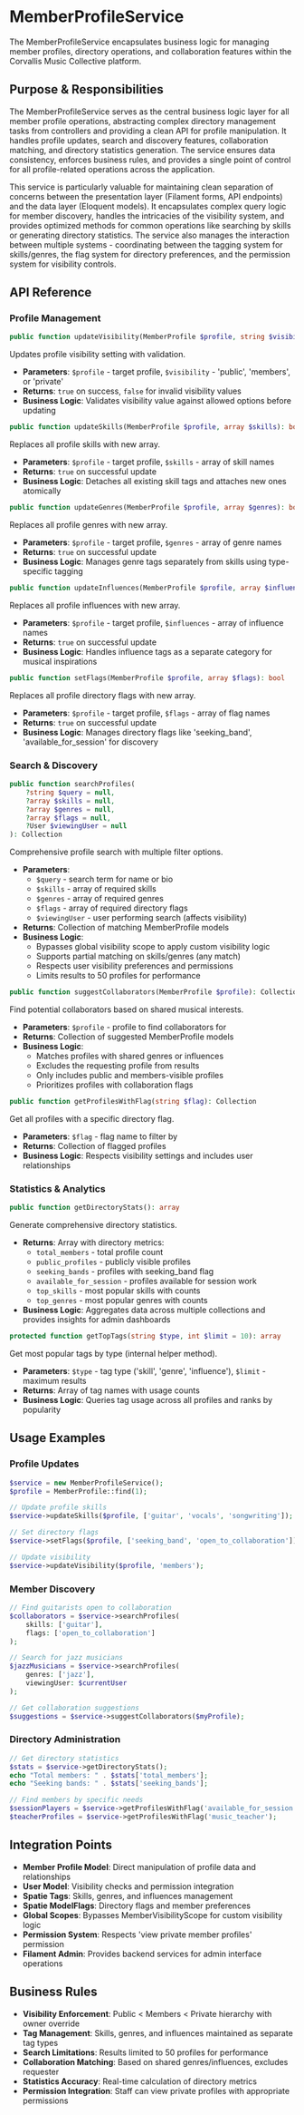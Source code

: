# MemberProfileService

The MemberProfileService encapsulates business logic for managing member profiles, directory operations, and collaboration features within the Corvallis Music Collective platform.

## Purpose & Responsibilities

The MemberProfileService serves as the central business logic layer for all member profile operations, abstracting complex directory management tasks from controllers and providing a clean API for profile manipulation. It handles profile updates, search and discovery features, collaboration matching, and directory statistics generation. The service ensures data consistency, enforces business rules, and provides a single point of control for all profile-related operations across the application.

This service is particularly valuable for maintaining clean separation of concerns between the presentation layer (Filament forms, API endpoints) and the data layer (Eloquent models). It encapsulates complex query logic for member discovery, handles the intricacies of the visibility system, and provides optimized methods for common operations like searching by skills or generating directory statistics. The service also manages the interaction between multiple systems - coordinating between the tagging system for skills/genres, the flag system for directory preferences, and the permission system for visibility controls.

## API Reference

### Profile Management

```php
public function updateVisibility(MemberProfile $profile, string $visibility): bool
```
Updates profile visibility setting with validation.
- **Parameters**: `$profile` - target profile, `$visibility` - 'public', 'members', or 'private'
- **Returns**: `true` on success, `false` for invalid visibility values
- **Business Logic**: Validates visibility value against allowed options before updating

```php
public function updateSkills(MemberProfile $profile, array $skills): bool
```
Replaces all profile skills with new array.
- **Parameters**: `$profile` - target profile, `$skills` - array of skill names
- **Returns**: `true` on successful update
- **Business Logic**: Detaches all existing skill tags and attaches new ones atomically

```php
public function updateGenres(MemberProfile $profile, array $genres): bool
```
Replaces all profile genres with new array.
- **Parameters**: `$profile` - target profile, `$genres` - array of genre names
- **Returns**: `true` on successful update
- **Business Logic**: Manages genre tags separately from skills using type-specific tagging

```php
public function updateInfluences(MemberProfile $profile, array $influences): bool
```
Replaces all profile influences with new array.
- **Parameters**: `$profile` - target profile, `$influences` - array of influence names
- **Returns**: `true` on successful update
- **Business Logic**: Handles influence tags as a separate category for musical inspirations

```php
public function setFlags(MemberProfile $profile, array $flags): bool
```
Replaces all profile directory flags with new array.
- **Parameters**: `$profile` - target profile, `$flags` - array of flag names
- **Returns**: `true` on successful update
- **Business Logic**: Manages directory flags like 'seeking_band', 'available_for_session' for discovery

### Search & Discovery

```php
public function searchProfiles(
    ?string $query = null,
    ?array $skills = null,
    ?array $genres = null,
    ?array $flags = null,
    ?User $viewingUser = null
): Collection
```
Comprehensive profile search with multiple filter options.
- **Parameters**: 
  - `$query` - search term for name or bio
  - `$skills` - array of required skills
  - `$genres` - array of required genres  
  - `$flags` - array of required directory flags
  - `$viewingUser` - user performing search (affects visibility)
- **Returns**: Collection of matching MemberProfile models
- **Business Logic**: 
  - Bypasses global visibility scope to apply custom visibility logic
  - Supports partial matching on skills/genres (any match)
  - Respects user visibility preferences and permissions
  - Limits results to 50 profiles for performance

```php
public function suggestCollaborators(MemberProfile $profile): Collection
```
Find potential collaborators based on shared musical interests.
- **Parameters**: `$profile` - profile to find collaborators for
- **Returns**: Collection of suggested MemberProfile models
- **Business Logic**:
  - Matches profiles with shared genres or influences
  - Excludes the requesting profile from results
  - Only includes public and members-visible profiles
  - Prioritizes profiles with collaboration flags

```php
public function getProfilesWithFlag(string $flag): Collection
```
Get all profiles with a specific directory flag.
- **Parameters**: `$flag` - flag name to filter by
- **Returns**: Collection of flagged profiles
- **Business Logic**: Respects visibility settings and includes user relationships

### Statistics & Analytics

```php
public function getDirectoryStats(): array
```
Generate comprehensive directory statistics.
- **Returns**: Array with directory metrics:
  - `total_members` - total profile count
  - `public_profiles` - publicly visible profiles
  - `seeking_bands` - profiles with seeking_band flag
  - `available_for_session` - profiles available for session work
  - `top_skills` - most popular skills with counts
  - `top_genres` - most popular genres with counts
- **Business Logic**: Aggregates data across multiple collections and provides insights for admin dashboards

```php
protected function getTopTags(string $type, int $limit = 10): array
```
Get most popular tags by type (internal helper method).
- **Parameters**: `$type` - tag type ('skill', 'genre', 'influence'), `$limit` - maximum results
- **Returns**: Array of tag names with usage counts
- **Business Logic**: Queries tag usage across all profiles and ranks by popularity

## Usage Examples

### Profile Updates
```php
$service = new MemberProfileService();
$profile = MemberProfile::find(1);

// Update profile skills
$service->updateSkills($profile, ['guitar', 'vocals', 'songwriting']);

// Set directory flags
$service->setFlags($profile, ['seeking_band', 'open_to_collaboration']);

// Update visibility
$service->updateVisibility($profile, 'members');
```

### Member Discovery
```php
// Find guitarists open to collaboration
$collaborators = $service->searchProfiles(
    skills: ['guitar'],
    flags: ['open_to_collaboration']
);

// Search for jazz musicians  
$jazzMusicians = $service->searchProfiles(
    genres: ['jazz'],
    viewingUser: $currentUser
);

// Get collaboration suggestions
$suggestions = $service->suggestCollaborators($myProfile);
```

### Directory Administration
```php
// Get directory statistics
$stats = $service->getDirectoryStats();
echo "Total members: " . $stats['total_members'];
echo "Seeking bands: " . $stats['seeking_bands'];

// Find members by specific needs
$sessionPlayers = $service->getProfilesWithFlag('available_for_session');
$teacherProfiles = $service->getProfilesWithFlag('music_teacher');
```

## Integration Points

- **Member Profile Model**: Direct manipulation of profile data and relationships
- **User Model**: Visibility checks and permission integration
- **Spatie Tags**: Skills, genres, and influences management
- **Spatie ModelFlags**: Directory flags and member preferences
- **Global Scopes**: Bypasses MemberVisibilityScope for custom visibility logic
- **Permission System**: Respects 'view private member profiles' permission
- **Filament Admin**: Provides backend services for admin interface operations

## Business Rules

- **Visibility Enforcement**: Public < Members < Private hierarchy with owner override
- **Tag Management**: Skills, genres, and influences maintained as separate tag types
- **Search Limitations**: Results limited to 50 profiles for performance
- **Collaboration Matching**: Based on shared genres/influences, excludes requester
- **Statistics Accuracy**: Real-time calculation of directory metrics
- **Permission Integration**: Staff can view private profiles with appropriate permissions